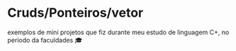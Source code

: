 # Cruds/Ponteiros/vetor
exemplos de mini projetos que fiz durante meu estudo de linguagem C+, no período da faculdades 🎓 


